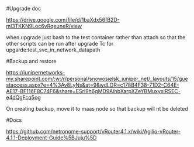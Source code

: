 #Upgrade doc

https://drive.google.com/file/d/1baXdx56fB2D-ml3TKKN9Loc6vRqeuneR/view

when upgrade just bash to the test container rather than attach so that the other scripts can be run after upgrade
Tc for upgarde:test_svc_in_network_datapath

#Backup and restore

https://junipernetworks-my.sharepoint.com/:w:/r/personal/snowosielsk_juniper_net/_layouts/15/guestaccess.aspx?e=4%3Av8LyNs&at=9&wdLOR=c178B4F38-71D2-C64E-AE17-BF116F8C74F6&share=ESrl9h6gMD9AihbXarpXZeYBMuxyxiRSEC-e4dQgFcq5og

On creating backup, move it to maas node so that backup will nt be deleted

#Docs

https://github.com/netronome-support/vRouter4.1.x/wiki/Agilio-vRouter-4.1.1-Deployment-Guide%5BJuju%5D
